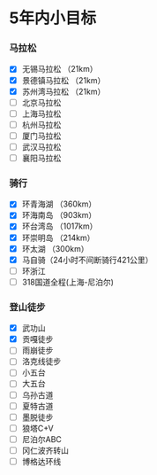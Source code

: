 # 5年内小目标

<a name="307b4ef1"></a>
### 马拉松
- [x] 无锡马拉松 （21km）
- [x] 景德镇马拉松 （21km）
- [x] 苏州湾马拉松 （21km）
- [ ] 北京马拉松
- [ ] 上海马拉松
- [ ] 杭州马拉松
- [ ] 厦门马拉松
- [ ] 武汉马拉松
- [ ] 襄阳马拉松
<a name="1d10f015"></a>
### 骑行
- [x] 环青海湖 （360km）
- [x] 环海南岛 （903km）
- [x] 环台湾岛 （1017km）
- [x] 环崇明岛 （214km）
- [x] 环太湖 （300km）
- [x] 马自骑（24小时不间断骑行421公里）
- [ ] 环浙江
- [ ] 318国道全程(上海-尼泊尔)
<a name="42c5decc"></a>
### 登山徒步
- [x] 武功山
- [x] 贡嘎徒步
- [ ] 雨崩徒步
- [ ] 洛克线徒步
- [ ] 小五台
- [ ] 大五台
- [ ] 乌孙古道
- [ ] 夏特古道
- [ ] 墨脱徒步
- [ ] 狼塔C+V
- [ ] 尼泊尔ABC
- [ ] 冈仁波齐转山
- [ ] 博格达环线
